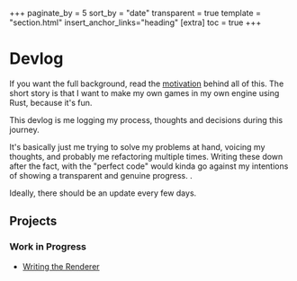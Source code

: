 +++
paginate_by = 5
sort_by = "date"
transparent = true
template = "section.html"
insert_anchor_links="heading"
[extra]
toc = true
+++


# Devlog 

If you want the full background, read the [motivation](./motivation/) behind all
of this. The short story is that I want to make my own games in my own engine using Rust,
because it's fun.

This devlog is me logging my process, thoughts and decisions during
this journey.

It's basically just me trying to solve my problems at hand, voicing my thoughts, and probably
me refactoring multiple times. Writing these down after the fact, with
the "perfect code" would kinda go against my intentions of showing a
transparent and genuine progress. .

Ideally, there should be an update every few days.

## Projects 

### Work in Progress 
- [Writing the Renderer](./renderer/)
